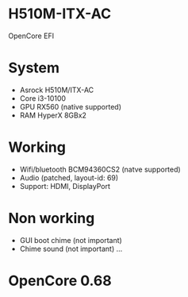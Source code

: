 # H510M-ITX-AC
OpenCore EFI

# System
- Asrock H510M/ITX-AC
- Core i3-10100
- GPU RX560 (native supported)
- RAM HyperX 8GBx2

# Working
- Wifi/bluetooth BCM94360CS2 (natve supported)
- Audio (patched, layout-id: 69)
- Support: HDMI, DisplayPort

# Non working
- GUI boot chime (not important)
- Chime sound (not important)
...
 
# OpenCore 0.68